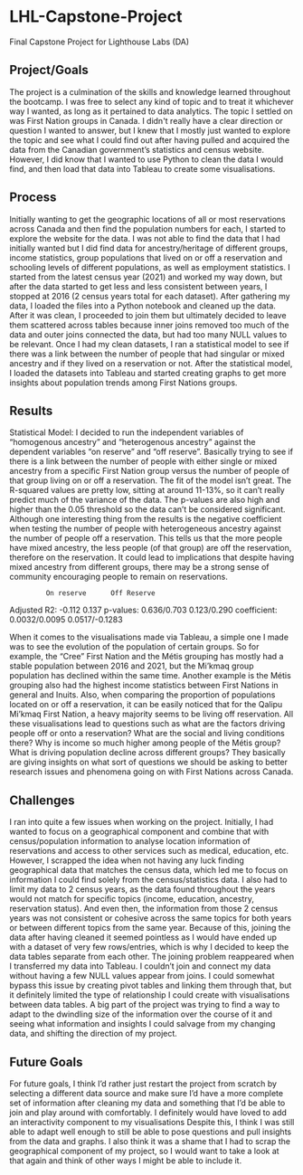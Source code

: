 # LHL-Capstone-Project
Final Capstone Project for Lighthouse Labs (DA)

## Project/Goals
The project is a culmination of the skills and knowledge learned throughout the bootcamp. I was free to select any kind of topic and to treat it whichever way I wanted, as long as it pertained to data analytics.
The topic I settled on was First Nation groups in Canada. I didn't really have a clear direction or question I wanted to answer, but I knew that I mostly just wanted to explore the topic and see what I could find out after having pulled and acquired the data from the Canadian government’s statistics and census website. However, I did know that I wanted to use Python to clean the data I would find, and then load that data into Tableau to create some visualisations.

## Process
Initially wanting to get the geographic locations of all or most reservations across Canada and then find the population numbers for each, I started to explore the website for the data. I was not able to find the data that I had initially wanted but I did find data for ancestry/heritage of different groups, income statistics, group populations that lived on or off a reservation and schooling levels of different populations, as well as employment statistics. I started from the latest census year (2021) and worked my way down, but after the data started to get less and less consistent between years, I stopped at 2016 (2 census years total for each dataset).
After gathering my data, I loaded the files into a Python notebook and cleaned up the data. After it was clean, I proceeded to join them but ultimately decided to leave them scattered across tables because inner joins removed too much of the data and outer joins connected the data, but had too many NULL values to be relevant.
Once I had my clean datasets, I ran a statistical model to see if there was a link between the number of people that had singular or mixed ancestry and if they lived on a reservation or not.
After the statistical model, I loaded the datasets into Tableau and started creating graphs to get more insights about population trends among First Nations groups.

## Results
Statistical Model: I decided to run the independent variables of “homogenous ancestry” and “heterogenous ancestry” against the dependent variables “on reserve” and “off reserve”. Basically trying to see if there is a link between the number of people with either single or mixed ancestry from a specific First Nation group versus the number of people of that group living on or off a reservation.
The fit of the model isn’t great. The R-squared values are pretty low, sitting at around 11-13%, so it can’t really predict much of the variance of the data. The p-values are also high and higher than the 0.05 threshold so the data can’t be considered significant. Although one interesting thing from the results is the negative coefficient when testing the number of people with heterogeneous ancestry against the number of people off a reservation. This tells us that the more people have mixed ancestry, the less people (of that group) are off the reservation, therefore on the reservation. It could lead to implications that despite having mixed ancestry from different groups, there may be a strong sense of community encouraging people to remain on reservations.

             On reserve      Off Reserve
Adjusted R2: -0.112             0.137
p-values:     0.636/0.703       0.123/0.290
coefficient:  0.0032/0.0095     0.0517/-0.1283

When it comes to the visualisations made via Tableau, a simple one I made was to see the evolution of the population of certain groups. So for example, the “Cree” First Nation and the Métis grouping has mostly had a stable population between 2016 and 2021, but the Mi’kmaq group population has declined within the same time. Another example is the Métis grouping also had the highest income statistics between First Nations in general and Inuits. Also, when comparing the proportion of populations located on or off a reservation, it can be easily noticed that for the Qalipu Mi’kmaq First Nation, a heavy majority seems to be living off reservation.
All these visualisations lead to questions such as what are the factors driving people off or onto a reservation? What are the social and living conditions there? Why is income so much higher among people of the Métis group? What is driving population decline across different groups? They basically are giving insights on what sort of questions we should be asking to better research issues and phenomena going on with First Nations across Canada.

## Challenges
I ran into quite a few issues when working on the project. Initially, I had wanted to focus on a geographical component and combine that with census/population information to analyse location information of reservations and access to other services such as medical, education, etc. However, I scrapped the idea when not having any luck finding geographical data that matches the census data, which led me to focus on information I could find solely from the census/statistics data. I also had to limit my data to 2 census years, as the data found throughout the years would not match for specific topics (income, education, ancestry, reservation status). And even then, the information from those 2 census years was not consistent or cohesive across the same topics for both years or between different topics from the same year. Because of this, joining the data after having cleaned it seemed pointless as I would have ended up with a dataset of very few rows/entries, which is why I decided to keep the data tables separate from each other. The joining problem reappeared when I transferred my data into Tableau. I couldn’t join and connect my data without having a few NULL values appear from joins. I could somewhat bypass this issue by creating pivot tables and linking them through that, but it definitely limited the type of relationship I could create with visualisations between data tables.
A big part of the project was trying to find a way to adapt to the dwindling size of the information over the course of it and seeing what information and insights I could salvage from my changing data, and shifting the direction of my project.

## Future Goals
For future goals, I think I’d rather just restart the project from scratch by selecting a different data source and make sure I’d have a more complete set of information after cleaning my data and something that I’d be able to join and play around with comfortably. I definitely would have loved to add an interactivity component to my visualisations Despite this, I think I was still able to adapt well enough to still be able to pose questions and pull insights from the data and graphs. I also think it was a shame that I had to scrap the geographical component of my project, so I would want to take a look at that again and think of other ways I might be able to include it.
